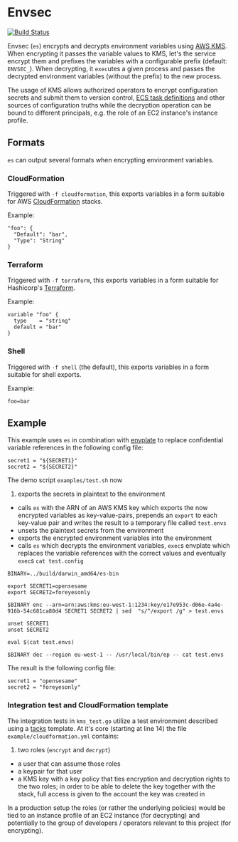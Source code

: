 # Envsec

[![Build Status](https://travis-ci.org/kreuzwerker/envsec.svg?branch=master)](https://travis-ci.org/kreuzwerker/envsec)

Envsec (`es`) encrypts and decrypts environment variables using [AWS KMS](https://aws.amazon.com/kms/). When encrypting it passes the variable values to KMS, let's the service encrypt them and prefixes the variables with a configurable prefix (default: `ENVSEC_`). When decrypting, it `exec`utes a given process and passes the decrypted environment variables (without the prefix) to the new process.

The usage of KMS allows authorized operators to encrypt configuration secrets and submit them to version control, [ECS task definitions](http://docs.aws.amazon.com/AmazonECS/latest/developerguide/task_defintions.html) and other sources of configuration truths while the decryption operation can be bound to different principals, e.g. the role of an EC2 instance's instance profile.

## Formats

`es` can output several formats when encrypting environment variables.

### CloudFormation

Triggered with `-f cloudformation`, this exports variables in a form suitable for AWS [CloudFormation](https://aws.amazon.com/cloudformation/) stacks.

Example:

```
"foo": {
  "Default": "bar",
  "Type": "String"
}
```

### Terraform

Triggered with `-f terraform`, this exports variables in a form suitable for Hashicorp's [Terraform](https://www.terraform.io/).

Example:

```
variable "foo" {
  type    = "string"
  default = "bar"
}

```

### Shell

Triggered with `-f shell` (the default), this exports variables in a form suitable for shell exports.

Example:

```
foo=bar
```

## Example

This example uses `es` in combination with [envplate](https://github.com/kreuzwerker/envplate) to replace confidential variable references in the following config file:

```
secret1 = "${SECRET1}"
secret2 = "${SECRET2}"
```

The demo script `examples/test.sh` now

1. exports the secrets in plaintext to the environment
* calls `es` with the ARN of an AWS KMS key which exports the now encrypted variables as key-value-pairs, prepends an `export` to each key-value pair and writes the result to a temporary file called `test.envs`
* unsets the plaintext secrets from the environment
* exports the encrypted environment variables into the environment
* calls `es` which decrypts the environment variables, `exec`s envplate which replaces the variable references with the correct values and eventually `exec`s `cat test.config`

```
BINARY=../build/darwin_amd64/es-bin

export SECRET1=opensesame
export SECRET2=foreyesonly

$BINARY enc --arn=arn:aws:kms:eu-west-1:1234:key/e17e953c-d06e-4a4e-916b-54c681ca80d4 SECRET1 SECRET2 | sed  "s/^/export /g" > test.envs

unset SECRET1
unset SECRET2

eval $(cat test.envs)

$BINARY dec --region eu-west-1 -- /usr/local/bin/ep -- cat test.envs
```

The result is the following config file:

```
secret1 = "opensesame"
secret2 = "foreyesonly"
```

### Integration test and CloudFormation template

The integration tests in `kms_test.go` utilize a test environment described using a [tacks](https://github.com/kreuzwerker/tacks) template. At it's core (starting at line 14) the file `example/cloudformation.yml` contains:

1. two roles (`encrypt` and `decrypt`)
* a user that can assume those roles
* a keypair for that user
* a KMS key with a key policy that ties encryption and decryption rights to the two roles; in order to be able to delete the key together with the stack, full access is given to the account the key was created in

In a production setup the roles (or rather the underlying policies) would be tied to an instance profile of an EC2 instance (for decrypting) and potentially to the group of developers / operators relevant to this project (for encrypting).
